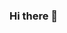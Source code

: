 ### Hi there 👋

<!--
**nicoleschx/nicoleschx** is a ✨ _special_ ✨ repository because its `README.md` (this file) appears on your GitHub profile.

Here are some ideas to get you started:

- Estudante de Informática para Internet- CTISM/UFSM
- Instagram: @nicole.schx
- E-mail: nicole.schmidt@acad.usfm.br
- Pronomes: ela/dela
